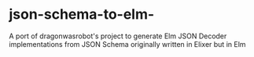 # json-schema-to-elm-
A port of dragonwasrobot's project to generate Elm JSON Decoder implementations from JSON Schema originally written in Elixer but in Elm
